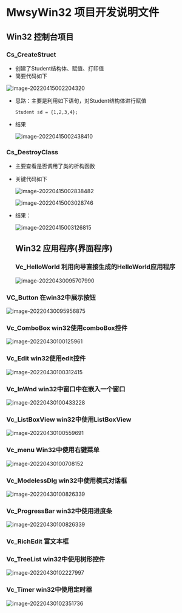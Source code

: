 # MwsyWin32 项目开发说明文件

## Win32 控制台项目

### Cs_CreateStruct

* 创建了Student结构体、赋值、打印值
* 简要代码如下

![image-20220415002204320](./doc/image-20220415002204320.png)

* 思路：主要是利用如下语句，对Student结构体进行赋值

  ```
  Student sd = {1,2,3,4};
  ```

* 结果

  ![image-20220415002438410](./doc/image-20220415002438410.png)

  

### Cs_DestroyClass

* 主要查看是否调用了类的析构函数

* 关键代码如下

  ![image-20220415002838482](./doc/image-20220415002838482.png)

  ![image-20220415003028746](./doc/image-20220415003028746.png)

* 结果：

  ![image-20220415003126815](./doc/image-20220415003126815.png)

  ## Win32 应用程序(界面程序)
  
  ### Vc_HelloWorld 利用向导直接生成的HelloWorld应用程序
  
  ![image-20220430095707990](./doc/image-20220430095707990.png)

### VC_Button 在win32中展示按钮

![image-20220430095956875](./doc/image-20220430095956875.png)

### Vc_ComboBox win32使用comboBox控件

![image-20220430100125961](./doc/image-20220430100125961.png)

### Vc_Edit win32使用edit控件

![image-20220430100312415](./doc/image-20220430100312415.png)

### Vc_InWnd win32中窗口中在嵌入一个窗口

![image-20220430100433228](./doc/image-20220430100433228.png)

### Vc_ListBoxView win32中使用ListBoxView

![image-20220430100559691](./doc/image-20220430100559691.png)

### Vc_menu Win32中使用右键菜单

![image-20220430100708152](./doc/image-20220430100708152.png)

### Vc_ModelessDlg win32中使用模式对话框

![image-20220430100826339](./doc/image-20220430100826339.png)

### Vc_ProgressBar win32中使用进度条

![image-20220430100826339](./doc/gif-202204301020.gif)

### Vc_RichEdit 富文本框

### Vc_TreeList win32中使用树形控件

![image-20220430102227997](./doc/image-20220430102227997.png)

### Vc_Timer win32中使用定时器

![image-20220430102351736](./doc/image-20220430102351736.png)
